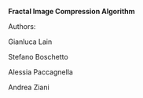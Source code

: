 **Fractal Image Compression Algorithm**

Authors:

Gianluca Lain 

Stefano Boschetto

Alessia Paccagnella

Andrea Ziani 
